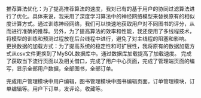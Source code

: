 推荐算法优化：为了提高推荐算法的速度，我对已有的基于用户的协同过滤算法进行了优化。具体来说，我采用了深度学习算法中的神经网络模型来替换原有的相似度计算方式。通过训练神经网络，我们可以快速地获取用户对不同图书的评分，从而进行准确的推荐。另外，为了提高算法的效率和性能，我还使用了多线程技术，将模型的训练和预测过程放在后台线程中进行，避免了对主线程的阻塞和影响。
更换数据的加载方式：为了提高系统的稳定性和可扩展性，我将原有的数据加载方式从csv文件更换到了MySQL数据库中。通过数据库加载提高了加载速度。
完成了获取当下流行页面以及相关借口，完成了用户中心页面，完成了管理端页面的编写，显示全部用户数据，全部图书，全部订单。

完成用户管理模块中用户编辑，图书管理模块中图书编辑页面，订单管理模块，订单编辑等。用户下订单，发评论，收藏等。